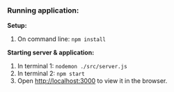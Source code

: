### Running application:

**Setup:**
1. On command line: `npm install`

**Starting server & application:**
1. In terminal 1: `nodemon ./src/server.js`
2. In terminal 2: `npm start`
3. Open [http://localhost:3000](http://localhost:3000) to view it in the browser.
